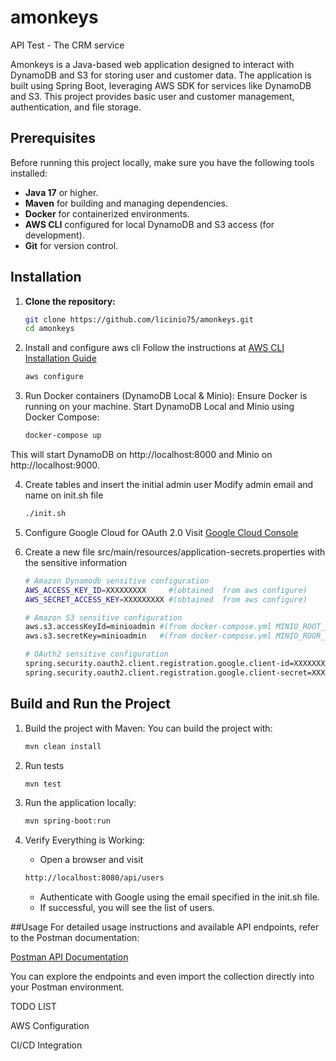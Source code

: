 # amonkeys
API Test - The CRM service

Amonkeys is a Java-based web application designed to interact with DynamoDB and S3 for storing user and customer data. The application is built using Spring Boot, leveraging AWS SDK for services like DynamoDB and S3. This project provides basic user and customer management, authentication, and file storage.

## Prerequisites

Before running this project locally, make sure you have the following tools installed:

- **Java 17** or higher.
- **Maven** for building and managing dependencies.
- **Docker** for containerized environments.
- **AWS CLI** configured for local DynamoDB and S3 access (for development).
- **Git** for version control.

## Installation

1. **Clone the repository:**
   ```bash
   git clone https://github.com/licinio75/amonkeys.git
   cd amonkeys
   ```
2. Install and configure aws cli
   Follow the instructions at [AWS CLI Installation Guide](https://aws.amazon.com/cli/)
   ```bash
   aws configure
   ```
3. Run Docker containers (DynamoDB Local & Minio):
Ensure Docker is running on your machine.
Start DynamoDB Local and Minio using Docker Compose:
   ```bash
   docker-compose up
   ```
This will start DynamoDB on http://localhost:8000 and Minio on http://localhost:9000.

4. Create tables and insert the initial admin user
Modify admin email and name on init.sh file
   ```bash
   ./init.sh
   ```

5. Configure Google Cloud for OAuth 2.0
Visit [Google Cloud Console](https://cloud.google.com/)
   

6. Create a new file src/main/resources/application-secrets.properties with the sensitive information
      ```bash
      # Amazon Dynamodb sensitive configuration
      AWS_ACCESS_KEY_ID=XXXXXXXXX     #(obtained  from aws configure) 
      AWS_SECRET_ACCESS_KEY=XXXXXXXXX #(obtained  from aws configure)
      
      # Amazon S3 sensitive configuration
      aws.s3.accessKeyId=minioadmin #(from docker-compose.yml MINIO_ROOT_USER)
      aws.s3.secretKey=minioadmin   #(from docker-compose.yml MINIO_ROOR_PASSWORD)

      # OAuth2 sensitive configuration
      spring.security.oauth2.client.registration.google.client-id=XXXXXXXXXXXXXX   #(obtained  from Google Cloud)
      spring.security.oauth2.client.registration.google.client-secret=XXXXXXXXXXX  #(obtained  from Google Cloud)
      ```


## Build and Run the Project
1. Build the project with Maven:
   You can build the project with:
   ```bash
   mvn clean install
   ```

2. Run tests
   ```bash
   mvn test
   ```   

3. Run the application locally:
   ```bash
   mvn spring-boot:run
   ```
   
4. Verify Everything is Working:
   - Open a browser and visit
   ```bash
   http://localhost:8080/api/users
   ```
   - Authenticate with Google using the email specified in the init.sh file.
   - If successful, you will see the list of users.


##Usage
For detailed usage instructions and available API endpoints, refer to the Postman documentation:

[Postman API Documentation](https://documenter.getpostman.com/view/10832843/2sAYJ9AJ9y)

You can explore the endpoints and even import the collection directly into your Postman environment.












TODO LIST


AWS Configuration

CI/CD Integration



   
